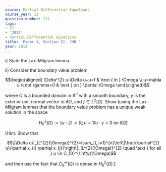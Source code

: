 ```yaml
---
course: Partial Differential Equations
course_year: II
question_number: 111
tags:
- II
- '2012'
- Partial Differential Equations
title: 'Paper 4, Section II, 30B '
year: 2012
---
```




i) State the Lax-Milgram lemma.

ii) Consider the boundary value problem

$$\begin{aligned}
\Delta^{2} u-\Delta u+u=f & \text { in } \Omega \\
u=\nabla u \cdot \gamma=0 & \text { on } \partial \Omega
\end{aligned}$$

where $\Omega$ is a bounded domain in $\mathbb{R}^{n}$ with a smooth boundary, $\gamma$ is the exterior unit normal vector to $\partial \Omega$, and $f \in L^{2}(\Omega)$. Show (using the Lax-Milgram lemma) that the boundary value problem has a unique weak solution in the space

$$H_{0}^{2}(\Omega):=\{u: \Omega \rightarrow \mathbb{R} ; u=\nabla u \cdot \gamma=0 \text { on } \partial \Omega\}$$

[Hint. Show that

$$\|\Delta u\|_{L^{2}(\Omega)}^{2}=\sum_{i, j=1}^{n}\left\|\frac{\partial^{2} u}{\partial x_{i} \partial x_{j}}\right\|_{L^{2}(\Omega)}^{2} \quad \text { for all } u \in C_{0}^{\infty}(\Omega)$$

and then use the fact that $C_{0}^{\infty}(\Omega)$ is dense in $\left.H_{0}^{2}(\Omega) .\right]$
